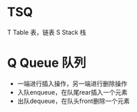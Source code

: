 # TSQ

T Table 表，链表
S Stack 栈

# Q Queue 队列
- 一端进行插入操作，另一端进行删除操作
- 入队enqueue，在队尾rear插入一个元素
- 出队dequeue，在队头front删除一个元素
